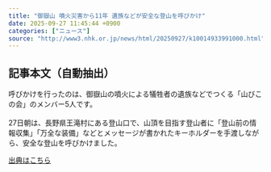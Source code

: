 ```yaml
---
title: "御嶽山 噴火災害から11年 遺族などが安全な登山を呼びかけ"
date: 2025-09-27 11:45:44 +0900
categories: ["ニュース"]
source: "http://www3.nhk.or.jp/news/html/20250927/k10014933991000.html"
---
```


## 記事本文（自動抽出）
<div><div class="body-text">
										<p>呼びかけを行ったのは、御嶽山の噴火による犠牲者の遺族などでつくる「山びこの会」のメンバー5人です。<br><br>27日朝は、長野県王滝村にある登山口で、山頂を目指す登山者に「登山前の情報収集」「万全な装備」などとメッセージが書かれたキーホルダーを手渡しながら、安全な登山を呼びかけました。</p>
								</div>
							</div>

[出典はこちら](http://www3.nhk.or.jp/news/html/20250927/k10014933991000.html)
